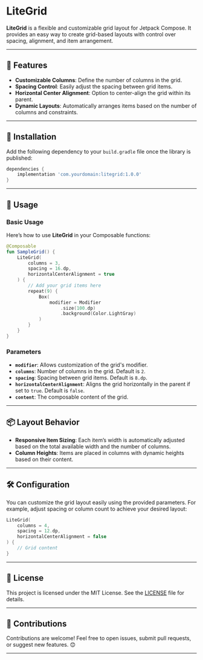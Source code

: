 # LiteGrid

**LiteGrid** is a flexible and customizable grid layout for Jetpack Compose. It provides an easy way to create grid-based layouts with control over spacing, alignment, and item arrangement.

---

## 🌟 Features
- **Customizable Columns**: Define the number of columns in the grid.
- **Spacing Control**: Easily adjust the spacing between grid items.
- **Horizontal Center Alignment**: Option to center-align the grid within its parent.
- **Dynamic Layouts**: Automatically arranges items based on the number of columns and constraints.

---

## 🚀 Installation

Add the following dependency to your `build.gradle` file once the library is published:

```gradle
dependencies {
    implementation 'com.yourdomain:litegrid:1.0.0'
}
```

---

## 📖 Usage

### Basic Usage

Here’s how to use **LiteGrid** in your Composable functions:

```kotlin
@Composable
fun SampleGrid() {
    LiteGrid(
        columns = 3,
        spacing = 16.dp,
        horizontalCenterAlignment = true
    ) {
        // Add your grid items here
        repeat(9) {
            Box(
                modifier = Modifier
                    .size(100.dp)
                    .background(Color.LightGray)
            )
        }
    }
}
```

### Parameters

- **`modifier`**: Allows customization of the grid's modifier.
- **`columns`**: Number of columns in the grid. Default is `2`.
- **`spacing`**: Spacing between grid items. Default is `8.dp`.
- **`horizontalCenterAlignment`**: Aligns the grid horizontally in the parent if set to `true`. Default is `false`.
- **`content`**: The composable content of the grid.

---

## 📦 Layout Behavior

- **Responsive Item Sizing**: Each item’s width is automatically adjusted based on the total available width and the number of columns.
- **Column Heights**: Items are placed in columns with dynamic heights based on their content.

---

## 🛠️ Configuration

You can customize the grid layout easily using the provided parameters. For example, adjust spacing or column count to achieve your desired layout:

```kotlin
LiteGrid(
    columns = 4,
    spacing = 12.dp,
    horizontalCenterAlignment = false
) {
    // Grid content
}
```

---

## 📄 License

This project is licensed under the MIT License. See the [LICENSE](./LICENSE) file for details.

---

## 🙌 Contributions

Contributions are welcome! Feel free to open issues, submit pull requests, or suggest new features. 😊

---
